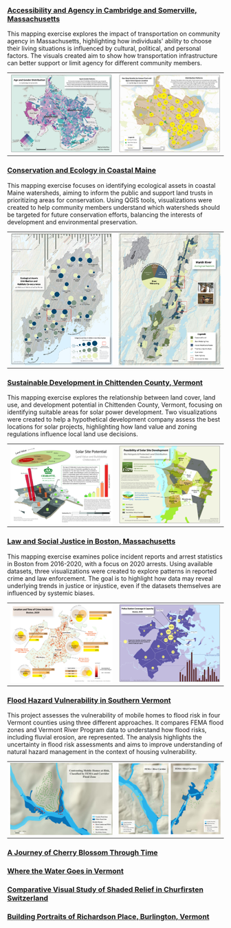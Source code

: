 <!-- This is a comment to prevent the first line from being interpreted as a title -->
### [Accessibility and Agency in Cambridge and Somerville, Massachusetts](../cart/1026reports/week1.md)

This mapping exercise explores the impact of transportation on community agency in Massachusetts, highlighting how individuals' ability to choose their living situations is influenced by cultural, political, and personal factors. The visuals created aim to show how transportation infrastructure can better support or limit agency for different community members.

<table align="center" width="75%" cellpadding="0" cellspacing="0">
    <tr>
        <td><img src="../cart/1026reports/1026assets/week1a.jpg" alt="Pic 1" title="p1"/></td>
        <td><img src="../cart/1026reports/1026assets/week1b.jpg" alt="Pic 2" title="p2" /></td>
    </tr>
</table>

### [Conservation and Ecology in Coastal Maine](../cart/1026reports/week2.md)

This mapping exercise focuses on identifying ecological assets in coastal Maine watersheds, aiming to inform the public and support land trusts in prioritizing areas for conservation. Using QGIS tools, visualizations were created to help community members understand which watersheds should be targeted for future conservation efforts, balancing the interests of development and environmental preservation.

<table align="center" width="75%" cellpadding="0" cellspacing="0">
    <tr>
        <td><img src="../cart/1026reports/1026assets/week2a.jpg" alt="Pic 1" title="p1"/></td>
        <td><img src="../cart/1026reports/1026assets/week2b.jpg" alt="Pic 2" title="p2" /></td>
    </tr>
</table>

### [Sustainable Development in Chittenden County, Vermont](../cart/1026reports/week3.md)

This mapping exercise explores the relationship between land cover, land use, and development potential in Chittenden County, Vermont, focusing on identifying suitable areas for solar power development. Two visualizations were created to help a hypothetical development company assess the best locations for solar projects, highlighting how land value and zoning regulations influence local land use decisions.

<table align="center" width="75%" cellpadding="0" cellspacing="0">
    <tr>
        <td><img src="../cart/1026reports/1026assets/week3a.jpg" alt="Pic 1" title="p1"/></td>
        <td><img src="../cart/1026reports/1026assets/week3b.jpg" alt="Pic 2" title="p2" /></td>
    </tr>
</table>

### [Law and Social Justice in Boston, Massachusetts](../cart/1026reports/week4.md)

This mapping exercise examines police incident reports and arrest statistics in Boston from 2016-2020, with a focus on 2020 arrests. Using available datasets, three visualizations were created to explore patterns in reported crime and law enforcement. The goal is to highlight how data may reveal underlying trends in justice or injustice, even if the datasets themselves are influenced by systemic biases. 

<table align="center" width="75%" cellpadding="0" cellspacing="0">
    <tr>
        <td><img src="../cart/1026reports/1026assets/week4a.jpg" alt="Pic 1" title="p1"/></td>
        <td><img src="../cart/1026reports/1026assets/week4b.jpg" alt="Pic 2" title="p2" /></td>
    </tr>
</table>

### [Flood Hazard Vulnerability in Southern Vermont](../cart/120reports/exam2.md)

This project assesses the vulnerability of mobile homes to flood risk in four Vermont counties using three different approaches. It compares FEMA flood zones and Vermont River Program data to understand how flood risks, including fluvial erosion, are represented. The analysis highlights the uncertainty in flood risk assessments and aims to improve understanding of natural hazard management in the context of housing vulnerability.

<table align="center" width="95%" cellpadding="0" cellspacing="0">
    <tr>
        <td><img src="../cart/120reports/120assets/f5.png" alt="Pic 1" title="p1"/></td>
        <td><img src="../cart/120reports/120assets/f6.png" alt="Pic 1" title="p1"/></td>
    </tr>
</table>

### [A Journey of Cherry Blossom Through Time](../cart/gg231reports/proj2.md)

### [Where the Water Goes in Vermont](../cart/gg231reports/proj1.md)

### [Comparative Visual Study of Shaded Relief in Churfirsten Switzerland](../cart/gg231reports/proj3.md)


### [Building Portraits of Richardson Place, Burlington, Vermont](../cart/1240assets/buildingportraits.md)
